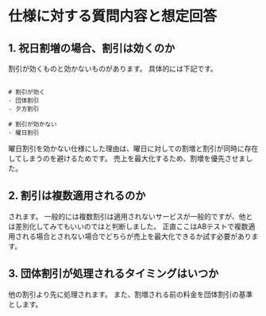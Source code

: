 # 仕様に対する質問内容と想定回答

## 1. 祝日割増の場合、割引は効くのか

割引が効くものと効かないものがあります。
具体的には下記です。

```

# 割引が効く
- 団体割引
- 夕方割引

# 割引が効かない
- 曜日割引

```

曜日割引を効かない仕様にした理由は、曜日に対しての割増と割引が同時に存在してしまうのを避けるためです。
売上を最大化するため、割増を優先させました。

## 2. 割引は複数適用されるのか

されます。
一般的には複数割引は適用されないサービスが一般的ですが、他とは差別化してみてもいいのではと判断しました。
正直ここはABテストで複数適用される場合とされない場合でどちらが売上を最大化できるか試す必要があります。

## 3. 団体割引が処理されるタイミングはいつか

他の割引より先に処理されます。
また、割増される前の料金を団体割引の基準とします。
